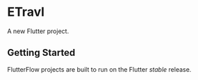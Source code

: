 # ETravl

A new Flutter project.

## Getting Started

FlutterFlow projects are built to run on the Flutter _stable_ release.
